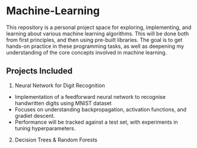 # Machine-Learning

This repository is a personal project space for exploring, implementing, and learning about various machine learning algorithms. This will be done both from first principles, and then using pre-built libraries. The goal is to get hands-on practice in these programming tasks, as well as deepening my understanding of the core concepts involved in machine learning. 

## Projects Included

1. Neural Network for Digit Recognition
- Implementation of a feedforward neural network to recognise handwritten digits using MNIST dataset
- Focuses on understanding backpropagation, activation functions, and gradiet descent.
- Performance will be tracked against a test set, with experiments in tuning hyperparameters.

2. Decision Trees & Random Forests
